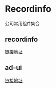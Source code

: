# Recordinfo
公司常用组件集合

## recordinfo
[链接地址](./projects/recordinfo)


## ad-ui
[链接地址](./projects/ad-ui)